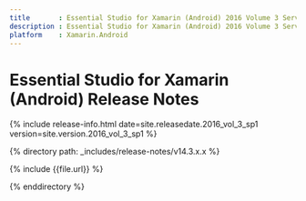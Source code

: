 ```yaml
---
title       : Essential Studio for Xamarin (Android) 2016 Volume 3 Service Pack 1 Release Notes
description : Essential Studio for Xamarin (Android) 2016 Volume 3 Service Pack 1 Release Notes
platform    : Xamarin.Android
---
```


# Essential Studio for Xamarin (Android) Release Notes

{% include release-info.html date=site.releasedate.2016_vol_3_sp1 version=site.version.2016_vol_3_sp1 %} 

{% directory path: _includes/release-notes/v14.3.x.x %}

{% include {{file.url}} %}

{% enddirectory %}